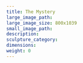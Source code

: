 ```yaml
---
title: The Mystery
large_image_path:
large_image_size: 800x1039
small_image_path:
description:
sculpture_category:
dimensions:
weight: 0
---
```

